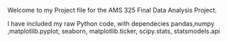 Welcome to my Project file for the AMS 325 Final Data Analysis Project.

I have included my raw Python code, with dependecies pandas,numpy ,matplotlib.pyplot, seaborn, matplotlib.ticker, scipy.stats, statsmodels.api 
